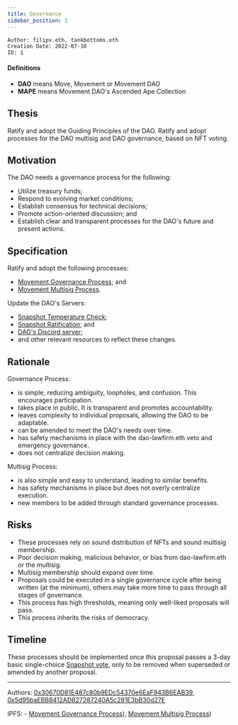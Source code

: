 ```yaml
---
title: Governance
sidebar_position: 1
---
```


```
Author: filipv.eth, tankbottoms.eth
Creation Date: 2022-07-10
ID: 1
```

#### Definitions

-   **DAO** means Move, Movement or Movement DAO
-   **MAPE** means Movement DAO's Ascended Ape Collection

## Thesis

Ratify and adopt the Guiding Principles of the DAO. 
Ratify and adopt processes for the DAO multisig and DAO governance, based on NFT voting.

## Motivation

The DAO needs a governance process for the following:

-   Utilize treasury funds;
-   Respond to evolving market conditions;
-   Establish consensus for technical decisions;
-   Promote action-oriented discussion; and
-   Establish clear and transparent processes for the DAO's future and present actions.

## Specification

Ratify and adopt the following processes:

-   [Movement Governance Process](https://move-docs.on.fleek.co/docs/dao/governance/); and 
-   [Movement Multisig Process](https://move-docs.on.fleek.co/docs/dao/multisig/).

Update the DAO's Servers:

-   [Snapshot Temperature Check](https://snapshot.org/#/movedao.eth);
-   [Snapshot Ratification](https://snapshot.org/#/snapshot.movedao.eth); and
-   [DAO's Discord server](https://discord.gg/movexyz);
-   and other relevant resources to reflect these changes.

## Rationale

Governance Process:

-   is simple, reducing ambiguity, loopholes, and confusion. This encourages participation.
-   takes place in public. It is transparent and promotes accountability.
-   leaves complexity to individual proposals, allowing the DAO to be adaptable.
-   can be amended to meet the DAO's needs over time.
-   has safety mechanisms in place with the dao-lawfirm.eth veto and emergency governance.
-   does not centralize decision making.

Multisig Process:

-   is also simple and easy to understand, leading to similar benefits.
-   has safety mechanisms in place but does not overly centralize execution.
-   new members to be added through standard governance processes.

## Risks

-   These processes rely on sound distribution of NFTs and sound multisig membership.
-   Poor decision making, malicious behavior, or bias from dao-lawfirm.eth or the multisig.
-   Multisig membership should expand over time.
-   Proposals could be executed in a single governance cycle after being written (at the minimum), others may take more time to pass through all stages of governance.
-   This process has high thresholds, meaning only well-liked proposals will pass.
-   This process inherits the risks of democracy.

## Timeline

These processes should be implemented once this proposal passes a 3-day basic single-choice [Snapshot vote](https://snapshot.org/#/movedao.eth), only to be removed when superseded or amended by another proposal.

---

Authors: [0x30670D81E487c80b9EDc54370e6EaF943B6EAB39](https://etherscan.io/address/0x30670d81e487c80b9edc54370e6eaf943b6eab39), [0x5d95baEBB8412AD827287240A5c281E3bB30d27E](https://etherscan.io/address/0x5d95baEBB8412AD827287240A5c281E3bB30d27E)

IPFS: - [Movement Governance Process](https://gateway.pinata.cloud/ipfs/QmRGs9i365KXDwmY5QHrgibcSDjXWnpimUbzD78VuA6Cyf)), [Movement Multisig Process](https://gateway.pinata.cloud/ipfs/QmWE5xGCiLhF2PAHL32kZ19X8YJ7CwFYtbny8KHgT1U9DY))
